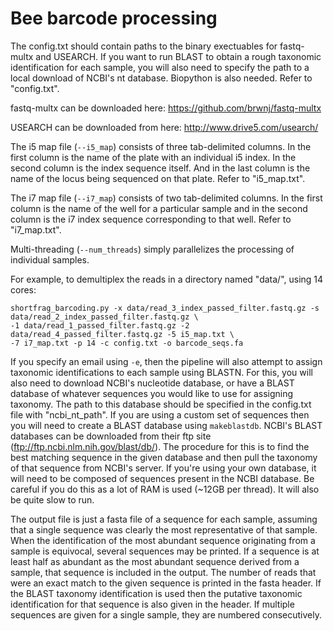 # Bee barcode processing

The config.txt should contain paths to the binary exectuables for fastq-multx and USEARCH. If you want to run BLAST to obtain a rough taxonomic identification for each sample, you will also need to specify the path to a local download of NCBI's nt database. Biopython is also needed. Refer to "config.txt". 

fastq-multx can be downloaded here: https://github.com/brwnj/fastq-multx

USEARCH can be downloaded from here: http://www.drive5.com/usearch/

The i5 map file (`--i5_map`) consists of three tab-delimited columns. In the first column is the name of the plate with an individual i5 index. In the second column is the index sequence itself. And in the last column is the name of the locus being sequenced on that plate. Refer to "i5_map.txt".

The i7 map file (`--i7_map`) consists of two tab-delimited columns. In the first column is the name of the well for a particular sample and in the second column is the i7 index sequence corresponding to that well. Refer to "i7_map.txt".

Multi-threading (`--num_threads`) simply parallelizes the processing of individual samples.

For example, to demultiplex the reads in a directory named "data/", using 14 cores: 

```
shortfrag_barcoding.py -x data/read_3_index_passed_filter.fastq.gz -s data/read_2_index_passed_filter.fastq.gz \
-1 data/read_1_passed_filter.fastq.gz -2 data/read_4_passed_filter.fastq.gz -5 i5_map.txt \
-7 i7_map.txt -p 14 -c config.txt -o barcode_seqs.fa
```

If you specify an email using `-e`, then the pipeline will also attempt to assign taxonomic identifications to each sample using BLASTN. For this, you will also need to download NCBI's nucleotide database, or have a BLAST database of whatever sequences you would like to use for assigning taxonomy. The path to this database should be specified in the config.txt file with "ncbi_nt_path". If you are using a custom set of sequences then you will need to create a BLAST database using `makeblastdb`. NCBI's BLAST databases can be downloaded from their ftp site (ftp://ftp.ncbi.nlm.nih.gov/blast/db/). The procedure for this is to find the best matching sequence in the given database and then pull the taxonomy of that sequence from NCBI's server. If you're using your own database, it will need to be composed of sequences present in the NCBI database. Be careful if you do this as a lot of RAM is used (~12GB per thread). It will also be quite slow to run.

The output file is just a fasta file of a sequence for each sample, assuming that a single sequence was clearly the most representative of that sample. When the identification of the most abundant sequence originating from a sample is equivocal, several sequences may be printed. If a sequence is at least half as abundant as the most abundant sequence derived from a sample, that sequence is included in the output. The number of reads that were an exact match to the given sequence is printed in the fasta header. If the BLAST taxonomy identification is used then the putative taxonomic identification for that sequence is also given in the header. If multiple sequences are given for a single sample, they are numbered consecutively.